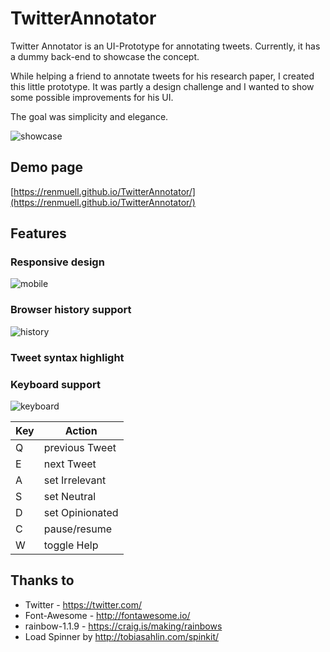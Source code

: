 # TwitterAnnotator

Twitter Annotator is an UI-Prototype for annotating tweets. Currently, it has a dummy back-end to showcase the concept.

While helping a friend to annotate tweets for his research paper, I created this little prototype. It was partly a design challenge and I wanted to show some possible improvements for his UI. 

The goal was simplicity and elegance.

![showcase](http://renmuell.github.io/TwitterAnnotator/img/showcase.gif)

## Demo page

[https://renmuell.github.io/TwitterAnnotator/](https://renmuell.github.io/TwitterAnnotator/)

## Features

### Responsive design

  ![mobile](http://renmuell.github.io/TwitterAnnotator/img/mobile.gif)

### Browser history support

  ![history](http://renmuell.github.io/TwitterAnnotator/img/history.png)


### Tweet syntax highlight

### Keyboard support

  ![keyboard](http://renmuell.github.io/TwitterAnnotator/img/keyboard.png)

  | Key | Action          |
  |---- | --------------- |
  |  Q  | previous Tweet  |
  |  E  | next Tweet      |
  |  A  | set Irrelevant  |
  |  S  | set Neutral     |
  |  D  | set Opinionated |
  |  C  | pause/resume    |
  |  W  | toggle Help     |

## Thanks to

- Twitter - https://twitter.com/
- Font-Awesome - http://fontawesome.io/
- rainbow-1.1.9 - https://craig.is/making/rainbows
- Load Spinner by http://tobiasahlin.com/spinkit/
